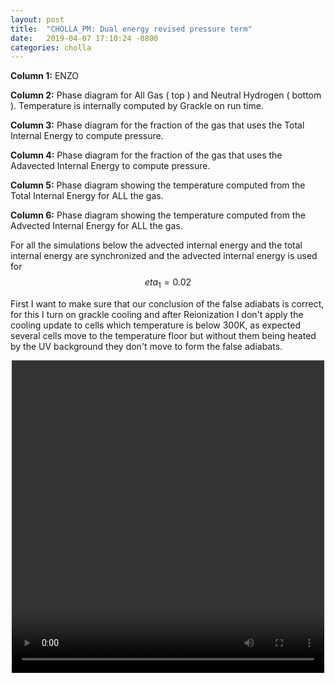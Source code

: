 ```yaml
---
layout: post
title:  "CHOLLA_PM: Dual energy revised pressure term"
date:   2019-04-07 17:10:24 -0800
categories: cholla
---
```



**Column 1:**  ENZO

**Column 2:**  Phase diagram for All Gas ( top ) and Neutral Hydrogen ( bottom ). Temperature is internally computed by Grackle on run time.

**Column 3:**  Phase diagram for the fraction of the gas that uses the Total Internal Energy to compute pressure.

**Column 4:**  Phase diagram for the fraction of the gas that uses the Adavected Internal Energy to compute pressure.


**Column 5:**  Phase diagram showing the temperature computed from the Total Internal Energy for ALL the gas.

**Column 6:**  Phase diagram showing the temperature computed from the Advected Internal Energy for ALL the gas.


For all the simulations below the advected internal energy and the total internal energy are synchronized and the advected internal energy is used for $$eta_1=0.02$$

First I want to make sure that our conclusion of the false adiabats is correct, for this I turn on grackle cooling and after Reionization I don't apply the cooling update to cells which temperature is below 300K, as expected several cells move to the temperature floor but without them being heated by the UV background they don't move to form the false adiabats.


<div style="text-align: center">
<video src="{{ site.url }}assets/videos/phase_diagram_de02_oldP_tempLimit.mp4" width="500" height="500" controls preload> </video>
</div>
